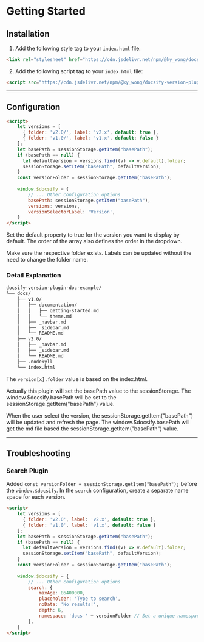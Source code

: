 # Getting Started

## Installation

1. Add the following style tag to your `index.html` file:

```html
<link rel="stylesheet" href="https://cdn.jsdelivr.net/npm/@ky_wong/docsify-version-plugin@1.0.2/style.css">
```

2. Add the following script tag to your `index.html` file:

```html
<script src="https://cdn.jsdelivr.net/npm/@ky_wong/docsify-version-plugin@1.0.2/index.js"></script>
```

---

## Configuration

```html
<script>
    let versions = [
      { folder: 'v2.0/', label: 'v2.x', default: true },
      { folder: 'v1.0/', label: 'v1.x', default: false }
    ];
    let basePath = sessionStorage.getItem("basePath");
    if (basePath == null) {
      let defaultVersion = versions.find((v) => v.default).folder;
      sessionStorage.setItem("basePath", defaultVersion);
    } 
    const versionFolder = sessionStorage.getItem("basePath");
    
    window.$docsify = {
        // ... Other configuration options
        basePath: sessionStorage.getItem("basePath"),
        versions: versions,
        versionSelectorLabel: 'Version',
    }
</script>
```

Set the default property to true for the version you want to display by default. 
The order of the array also defines the order in the dropdown.

Make sure the respective folder exists. Labels can be updated without the need to 
change the folder name.

### Detail Explanation

```txt
docsify-version-plugin-doc-example/
└── docs/
    ├── v1.0/
    │   ├── documentation/
    │   │   ├── getting-started.md
    │   │   └── theme.md
    │   ├── _navbar.md
    │   ├── _sidebar.md
    │   └── README.md
    ├── v2.0/
    │   ├── _navbar.md
    │   ├── _sidebar.md
    │   └── README.md
    ├── .nodekyll
    └── index.html
```

The `version[x].folder` value is based on the index.html. 

Actually this plugin will set the basePath value to the sessionStorage. The window.$docsify.basePath
will be set to the sessionStorage.getItem("basePath") value.

When the user select the version, the sessionStorage.getItem("basePath") will be updated and 
refresh the page. The window.$docsify.basePath will get the md file based the sessionStorage.getItem("basePath") value.


---

## Troubleshooting

### Search Plugin

Added `const versionFolder = sessionStorage.getItem("basePath");` before the `window.$docsify`. 
In the `search` configuration, create a separate name space for each version.

```html
<script>
    let versions = [
      { folder: 'v2.0', label: 'v2.x', default: true },
      { folder: 'v1.0', label: 'v1.x', default: false }
    ];
    let basePath = sessionStorage.getItem("basePath");
    if (basePath == null) {
      let defaultVersion = versions.find((v) => v.default).folder;
      sessionStorage.setItem("basePath", defaultVersion);
    } 
    const versionFolder = sessionStorage.getItem("basePath");
    
    window.$docsify = {
        // ... Other configuration options
        search: {
            maxAge: 86400000,
            placeholder: 'Type to search',
            noData: 'No results!',
            depth: 6,
            namespace: 'docs-' + versionFolder // Set a unique namespace for each version
        },
    }
</script>
```
